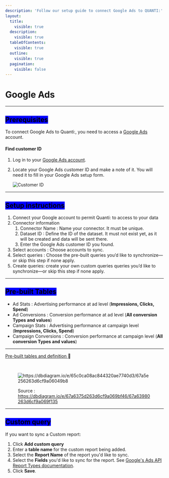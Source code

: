 ```yaml
---
description: 'Follow our setup guide to connect Google Ads to QUANTI:'
layout:
  title:
    visible: true
  description:
    visible: true
  tableOfContents:
    visible: true
  outline:
    visible: true
  pagination:
    visible: false
---
```


# Google Ads

***

## <mark style="background-color:blue;">Prerequisites</mark>

To connect Google Ads to Quanti:, you need to access a [Google Ads](https://ads.google.com/) account.

#### Find customer ID <a href="#findcustomerid" id="findcustomerid"></a>

1. Log in to your [Google Ads account](https://ads.google.com/nav/login).
2.  Locate your Google Ads customer ID and make a note of it. You will need it to fill in your Google Ads setup form.

    ![Customer ID](https://fivetran.com/static-assets-docs/_next/static/media/customer-id.9cc9a54c.png)

***

## <mark style="background-color:blue;">Setup instructions</mark>

1. Connect your Google account to permit Quanti: to access to your data
2. Connector information
   1. Connector Name : Name your connector. It must be unique.
   2. Dataset ID : Define the ID of the dataset. It must not exist yet, as it will be created and data will be sent there.
   3. Enter the Google Ads customer ID you found.
3. Select accounts : Choose accounts to sync.
4. Select queries : Choose the pre-built queries you’d like to synchronize—or skip this step if none apply.
5. Create queries: create your own custom queries queries you’d like to synchronize—or skip this step if none apply.

***

## <mark style="background-color:blue;">Pre-built Tables</mark>

* Ad Stats : Advertising performance at ad level (**Impressions, Clicks, Spend**)
* Ad Conversions : Conversion performance at ad level (**All conversion Types and values**)
* Campaign Stats : Advertising performance at campaign level (**Impressions, Clicks, Spend**)
* Campaign Conversions : Conversion performance at campaign level (**All conversion Types and values**)

***

[Pre-built tables and definition ](https://dbdiagram.io/e/67a6375d263d6cf9a069bf46/67a63980263d6cf9a069f135):link:[ ](https://dbdiagram.io/e/65c0ca08ac844320ae7740d3/67a5e256263d6cf9a06049b8)

<figure><img src="https://dbdiagram.io/e/65c0ca08ac844320ae7740d3/67a5e256263d6cf9a06049b8" alt=""><figcaption></figcaption></figure>

<figure><img src="../../.gitbook/assets/Capture d’écran 2025-02-07 à 11.45.23.png" alt="https://dbdiagram.io/e/65c0ca08ac844320ae7740d3/67a5e256263d6cf9a06049b8"><figcaption><p>Source : <a href="https://dbdiagram.io/e/67a6375d263d6cf9a069bf46/67a63980263d6cf9a069f135">https://dbdiagram.io/e/67a6375d263d6cf9a069bf46/67a63980263d6cf9a069f135</a></p></figcaption></figure>

***

## <mark style="background-color:blue;">Custom query</mark>

If you want to sync a Custom report:

1. Click **Add custom query**
2. Enter a **table name** for the custom report being added.&#x20;
3. Select the **Report Name** of the report you'd like to sync.
4. Select the **Fields** you'd like to sync for the report. See [Google's Ads API Report Types documentation](https://developers.google.com/google-ads/api/fields/v10/overview).
5. Click **Save**.
